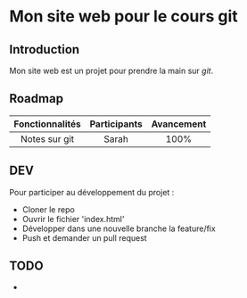 # Mon site web pour le cours git

## Introduction
Mon site web est un projet pour prendre la main sur *git*.

## Roadmap
| Fonctionnalités | Participants  | Avancement |
|:---------------:|:-------------:|:----------:|
| Notes sur git   |   Sarah       |   100%     |

## DEV
Pour participer au développement du projet :
- Cloner le repo
- Ouvrir le fichier 'index.html' 
- Développer dans une nouvelle branche la feature/fix
- Push et demander un pull request

## TODO
-
